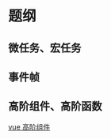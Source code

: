 # 题纲

## 微任务、宏任务



## 事件帧





## 高阶组件、高阶函数

[vue 高阶组件](https://juejin.im/post/5e8b5fa6f265da47ff7cc139)